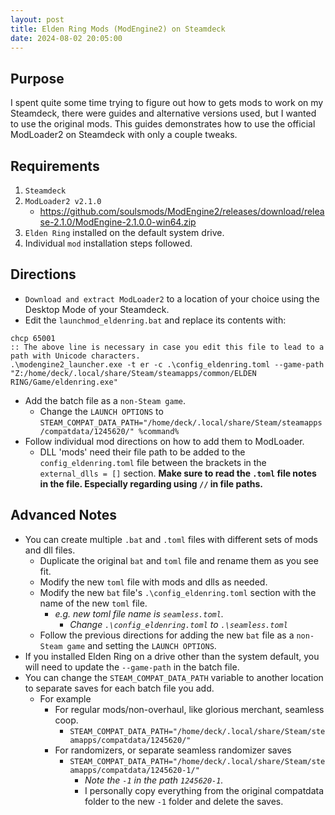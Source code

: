 ```yaml
---
layout: post
title: Elden Ring Mods (ModEngine2) on Steamdeck
date: 2024-08-02 20:05:00
---
```


## Purpose
I spent quite some time trying to figure out how to gets mods to work on my Steamdeck, there were guides and alternative versions used, but I wanted to use the original mods. This guides demonstrates how to use the official ModLoader2 on Steamdeck with only a couple tweaks.

## Requirements
1. `Steamdeck`
2. `ModLoader2 v2.1.0`
    - https://github.com/soulsmods/ModEngine2/releases/download/release-2.1.0/ModEngine-2.1.0.0-win64.zip
3. `Elden Ring` installed on the default system drive.
4. Individual `mod` installation steps followed.

## Directions
- `Download and extract ModLoader2` to a location of your choice using the Desktop Mode of your Steamdeck.
- Edit the `launchmod_eldenring.bat` and replace its contents with:
```text
chcp 65001
:: The above line is necessary in case you edit this file to lead to a path with Unicode characters.
.\modengine2_launcher.exe -t er -c .\config_eldenring.toml --game-path "Z:/home/deck/.local/share/Steam/steamapps/common/ELDEN RING/Game/eldenring.exe"
```
- Add the batch file as a `non-Steam game`.
    - Change the `LAUNCH OPTIONS` to `STEAM_COMPAT_DATA_PATH="/home/deck/.local/share/Steam/steamapps/compatdata/1245620/" %command%`
- Follow individual mod directions on how to add them to ModLoader. 
    - DLL 'mods' need their file path to be added to the `config_eldenring.toml` file between the brackets in the `external_dlls = []` section. **Make sure to read the `.toml` file notes in the file. Especially regarding using `//` in file paths.**

## Advanced Notes
- You can create multiple `.bat` and `.toml` files with different sets of mods and dll files.
    - Duplicate the original `bat` and `toml` file and rename them as you see fit.
    - Modify the new `toml` file with mods and dlls as needed.
    - Modify the new `bat` file's `.\config_eldenring.toml` section with the name of the new `toml` file.
        - *e.g. new toml file name is `seamless.toml`.*
            - *Change `.\config_eldenring.toml` to `.\seamless.toml`*
    - Follow the previous directions for adding the new `bat` file as a `non-Steam game` and setting the `LAUNCH OPTIONS`.
- If you installed Elden Ring on a drive other than the system default, you will need to update the `--game-path` in the batch file.
- You can change the `STEAM_COMPAT_DATA_PATH` variable to another location to separate saves for each batch file you add.
    - For example
        - For regular mods/non-overhaul, like glorious merchant, seamless coop.
            -   `STEAM_COMPAT_DATA_PATH="/home/deck/.local/share/Steam/steamapps/compatdata/1245620/"`
        - For randomizers, or separate seamless randomizer saves
            - `STEAM_COMPAT_DATA_PATH="/home/deck/.local/share/Steam/steamapps/compatdata/1245620-1/"`
                - *Note the `-1` in the path `1245620-1`.*
                - I personally copy everything from the original compatdata folder to the new `-1` folder and delete the saves.
